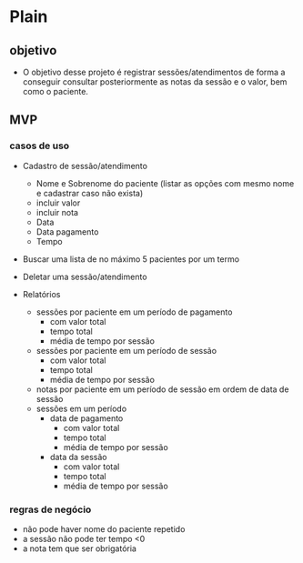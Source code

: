 # Plain

## objetivo

- O objetivo desse projeto é registrar sessões/atendimentos de forma a conseguir consultar posteriormente as notas da sessão e o valor, bem como o paciente.

## MVP

### casos de uso

- Cadastro de sessão/atendimento
  - Nome e Sobrenome do paciente (listar as opções com mesmo nome e cadastrar caso não exista)
  - incluir valor
  - incluir nota
  - Data
  - Data pagamento
  - Tempo
- Buscar uma lista de no máximo 5 pacientes por um termo
- Deletar uma sessão/atendimento

- Relatórios
  - sessões por paciente em um período de pagamento
    - com valor total
    - tempo total
    - média de tempo por sessão
  - sessões por paciente em um período de sessão
    - com valor total
    - tempo total
    - média de tempo por sessão
  - notas por paciente em um período de sessão em ordem de data de sessão
  - sessões em um período
    - data de pagamento
      - com valor total
      - tempo total
      - média de tempo por sessão
    - data da sessão
      - com valor total
      - tempo total
      - média de tempo por sessão

### regras de negócio

- não pode haver nome do paciente repetido
- a sessão não pode ter tempo <0
- a nota tem que ser obrigatória
